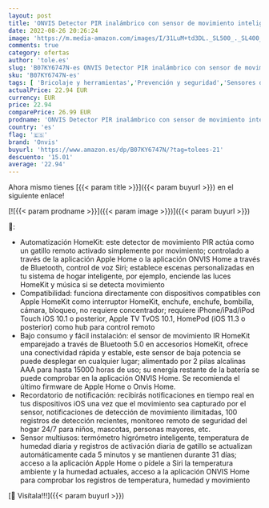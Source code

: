 ```yaml
---
layout: post
title: 'ONVIS Detector PIR inalámbrico con sensor de movimiento inteligente funciona con Apple HomeKit higrómetro termómetro temperatura humedad indicador Siri habilitado Bluetooth disparador remoto'
date: 2022-08-26 20:26:24
image: 'https://m.media-amazon.com/images/I/31LuM+td3DL._SL500_._SL400_.jpg'
comments: true
category: ofertas
author: 'tole.es'
slug: 'B07KY6747N-es ONVIS Detector PIR inalámbrico con sensor de movimiento...'
sku: 'B07KY6747N-es'
tags: [ 'Bricolaje y herramientas','Prevención y seguridad','Sensores de movimiento','Sistemas de seguridad para el hogar','apple','onvis','🇪🇸', ]
actualPrice: 22.94 EUR
currency: EUR
price: 22.94
comparePrice: 26.99 EUR
prodname: 'ONVIS Detector PIR inalámbrico con sensor de movimiento inteligente funciona con Apple HomeKit higrómetro termómetro temperatura humedad indicador Siri habilitado Bluetooth disparador remoto'
country: 'es'
flag: '🇪🇸'
brand: 'Onvis'
buyurl: 'https://www.amazon.es/dp/B07KY6747N/?tag=tolees-21'
descuento: '15.01'
average: '22.94'
---
```


Ahora mismo tienes [{{< param title >}}]({{< param buyurl >}}) en el siguiente enlace!

[![{{< param prodname >}}]({{< param image >}})]({{< param buyurl >}})

🔎:

- Automatización HomeKit: este detector de movimiento PIR actúa como un gatillo remoto activado simplemente por movimiento; controlado a través de la aplicación Apple Home o la aplicación ONVIS Home a través de Bluetooth, control de voz Siri; establece escenas personalizadas en tu sistema de hogar inteligente, por ejemplo, enciende las luces HomeKit y música si se detecta movimiento
- Compatibilidad: funciona directamente con dispositivos compatibles con Apple HomeKit como interruptor HomeKit, enchufe, enchufe, bombilla, cámara, bloqueo, no requiere concentrador; requiere iPhone/iPad/iPod Touch iOS 10.1 o posterior, Apple TV TvOS 10.1, HomePod (iOS 11.3 o posterior) como hub para control remoto
- Bajo consumo y fácil instalación: el sensor de movimiento IR HomeKit emparejado a través de Bluetooth 5.0 en accesorios HomeKit, ofrece una conectividad rápida y estable, este sensor de baja potencia se puede desplegar en cualquier lugar; alimentado por 2 pilas alcalinas AAA para hasta 15000 horas de uso; su energía restante de la batería se puede comprobar en la aplicación ONVIS Home. Se recomienda el último firmware de Apple Home o Onvis Home.
- Recordatorio de notificación: recibirás notificaciones en tiempo real en tus dispositivos iOS una vez que el movimiento sea capturado por el sensor, notificaciones de detección de movimiento ilimitadas, 100 registros de detección recientes, monitoreo remoto de seguridad del hogar 24/7 para niños, mascotas, personas mayores, etc.
- Sensor multiusos: termómetro higrómetro inteligente, temperatura de humedad diaria y registros de activación diaria de gatillo se actualizan automáticamente cada 5 minutos y se mantienen durante 31 días; acceso a la aplicación Apple Home o pídele a Siri la temperatura ambiente y la humedad actuales, acceso a la aplicación ONVIS Home para comprobar los registros de temperatura, humedad y movimiento

[🛒 Visítala!!!]({{< param buyurl >}})
